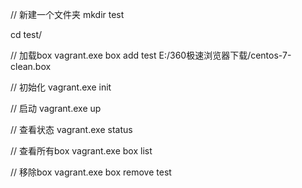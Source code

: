 // 新建一个文件夹
mkdir test

cd test/

// 加载box
vagrant.exe box add test E:/360极速浏览器下载/centos-7-clean.box

// 初始化
vagrant.exe init

// 启动
vagrant.exe up

// 查看状态
vagrant.exe status

// 查看所有box
vagrant.exe box list

// 移除box
vagrant.exe box remove test
